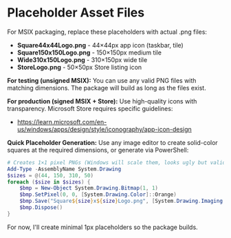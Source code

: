 # Placeholder Asset Files

For MSIX packaging, replace these placeholders with actual .png files:

- **Square44x44Logo.png** - 44×44px app icon (taskbar, tile)
- **Square150x150Logo.png** - 150×150px medium tile
- **Wide310x150Logo.png** - 310×150px wide tile
- **StoreLogo.png** - 50×50px Store listing icon

**For testing (unsigned MSIX):**
You can use any valid PNG files with matching dimensions. The package will build as long as the files exist.

**For production (signed MSIX + Store):**
Use high-quality icons with transparency. Microsoft Store requires specific guidelines:
- https://learn.microsoft.com/en-us/windows/apps/design/style/iconography/app-icon-design

**Quick Placeholder Generation:**
Use any image editor to create solid-color squares at the required dimensions, or generate via PowerShell:

```powershell
# Creates 1×1 pixel PNGs (Windows will scale them, looks ugly but validates structure)
Add-Type -AssemblyName System.Drawing
$sizes = @(44, 150, 310, 50)
foreach ($size in $sizes) {
    $bmp = New-Object System.Drawing.Bitmap(1, 1)
    $bmp.SetPixel(0, 0, [System.Drawing.Color]::Orange)
    $bmp.Save("Square${size}x${size}Logo.png", [System.Drawing.Imaging.ImageFormat]::Png)
    $bmp.Dispose()
}
```

For now, I'll create minimal 1px placeholders so the package builds.
